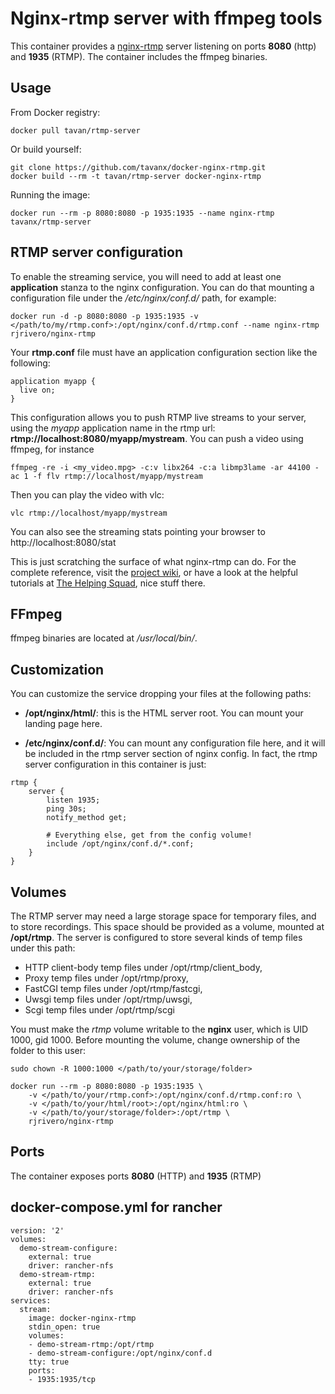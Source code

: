 Nginx-rtmp server with ffmpeg tools
===================================

This container provides a [nginx-rtmp](https://github.com/arut/nginx-rtmp-module) server listening on ports **8080** (http) and **1935** (RTMP). The container includes the ffmpeg binaries.

Usage
-----

From Docker registry:

```
docker pull tavan/rtmp-server
```

Or build yourself:

```
git clone https://github.com/tavanx/docker-nginx-rtmp.git
docker build --rm -t tavan/rtmp-server docker-nginx-rtmp
```

Running the image:

```
docker run --rm -p 8080:8080 -p 1935:1935 --name nginx-rtmp tavanx/rtmp-server
```

RTMP server configuration
-------------------------

To enable the streaming service, you will need to add at least one **application** stanza to the nginx configuration. You can do that mounting a configuration file under the */etc/nginx/conf.d/* path, for example:

```
docker run -d -p 8080:8080 -p 1935:1935 -v </path/to/my/rtmp.conf>:/opt/nginx/conf.d/rtmp.conf --name nginx-rtmp rjrivero/nginx-rtmp
```

Your **rtmp.conf** file must have an application configuration section like the following:

```
application myapp {
  live on;
}
```

This configuration allows you to push RTMP live streams to your server, using the *myapp* application name in the rtmp url: **rtmp://localhost:8080/myapp/mystream**. You can push a video using ffmpeg, for instance

```
ffmpeg -re -i <my_video.mpg> -c:v libx264 -c:a libmp3lame -ar 44100 -ac 1 -f flv rtmp://localhost/myapp/mystream
```

Then you can play the video with vlc:

```
vlc rtmp://localhost/myapp/mystream
```

You can also see the streaming stats pointing your browser to http://localhost:8080/stat

This is just scratching the surface of what nginx-rtmp can do. For the complete reference, visit the [project wiki](https://github.com/arut/nginx-rtmp-module/wiki), or have a look at the helpful tutorials at [The Helping Squad](http://www.helping-squad.com/?s=nginx), nice stuff there.

FFmpeg
------

ffmpeg binaries are located at */usr/local/bin/*.

Customization
-------------

You can customize the service dropping your files at the following paths:

  - **/opt/nginx/html/**: this is the HTML server root. You can mount your landing page here.

  - **/etc/nginx/conf.d/**: You can mount any configuration file here, and it will be included in the rtmp server section of nginx config. In fact, the rtmp server configuration in this container is just:

```
rtmp {
    server {
        listen 1935;
        ping 30s;
        notify_method get;

        # Everything else, get from the config volume!
        include /opt/nginx/conf.d/*.conf;
    }
}
```

Volumes
-------

The RTMP server may need a large storage space for temporary files, and to store recordings. This space should be provided as a volume, mounted at **/opt/rtmp**. The server is configured to store several kinds of temp files under this path:

  - HTTP client-body temp files under /opt/rtmp/client_body,
  - Proxy temp files under /opt/rtmp/proxy,
  - FastCGI temp files under /opt/rtmp/fastcgi,
  - Uwsgi temp files under /opt/rtmp/uwsgi,
  - Scgi temp files under /opt/rtmp/scgi

You must make the *rtmp* volume writable to the **nginx** user, which is UID 1000, gid 1000. Before mounting the volume, change ownership of the folder to this user:

```
sudo chown -R 1000:1000 </path/to/your/storage/folder>

docker run --rm -p 8080:8080 -p 1935:1935 \
    -v </path/to/your/rtmp.conf>:/opt/nginx/conf.d/rtmp.conf:ro \
    -v </path/to/your/html/root>:/opt/nginx/html:ro \
    -v </path/to/your/storage/folder>:/opt/rtmp \
    rjrivero/nginx-rtmp
```

Ports
-----

The container exposes ports **8080** (HTTP) and **1935** (RTMP)


docker-compose.yml for rancher
-----

```
version: '2'
volumes:
  demo-stream-configure:
    external: true
    driver: rancher-nfs
  demo-stream-rtmp:
    external: true
    driver: rancher-nfs
services:
  stream:
    image: docker-nginx-rtmp
    stdin_open: true
    volumes:
    - demo-stream-rtmp:/opt/rtmp
    - demo-stream-configure:/opt/nginx/conf.d
    tty: true
    ports:
    - 1935:1935/tcp
 
 ```
